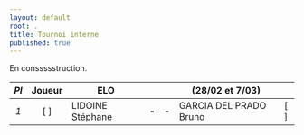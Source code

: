 ```yaml
---
layout: default
root: .
title: Tournoi interne
published: true
---
```


En conssssstruction.

|*Pl*|  **Joueur** | **ELO**     |     |     |  (28/02 et 7/03)          |     |
|:-:|:------------:| -------------------- |:---:|:---:| ------------------------- |:---:|
|*1*| [ ] | LIDOINE Stéphane        |**-**|**-**| GARCIA DEL PRADO Bruno | [ ] |
